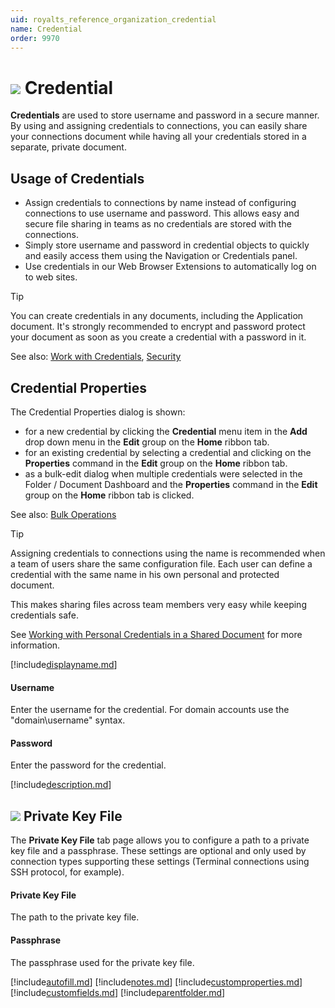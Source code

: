 ```yaml
---
uid: royalts_reference_organization_credential
name: Credential
order: 9970
---
```


# ![](/images/RoyalTS/Application/SVG_PageCredential_32.svg#img_header) Credential
**Credentials** are used to store username and password in a secure manner. By using and assigning credentials to connections, you can easily share your connections document while having all your credentials stored in a separate, private document.

## Usage of Credentials
- Assign credentials to connections by name instead of configuring connections to use username and password. This allows easy and secure file sharing in teams as no credentials are stored with the connections.
- Simply store username and password in credential objects to quickly and easily access them using the Navigation or Credentials panel.
- Use credentials in our Web Browser Extensions to automatically log on to web sites.

> [!Tip]
> You can create credentials in any documents, including the Application document. It's strongly recommended to encrypt and password protect your document as soon as you create a credential with a password in it.

See also: [Work with Credentials](xref:royalts_tutorials_credentials), [Security](xref:royalts_intro_security)

## Credential Properties
The Credential Properties dialog is shown:

- for a new credential by clicking the **Credential** menu item in the **Add** drop down menu in the **Edit** group on the **Home** ribbon tab.
- for an existing credential by selecting a credential and clicking on the **Properties** command in the **Edit** group on the **Home** ribbon tab.
- as a bulk-edit dialog when multiple credentials were selected in the Folder / Document Dashboard and the **Properties** command in the **Edit** group on the **Home** ribbon tab is clicked. 
 
See also: [Bulk Operations](royalts_tutorials_bulk)

> [!Tip]
> Assigning credentials to connections using the name is recommended when a team of users share the same configuration file. Each user can define a credential with the same name in his own personal and protected document.
> 
> This makes sharing files across team members very easy while keeping credentials safe.
> 
> See [Working with Personal Credentials in a Shared Document](xref:royalts_tutorials_credentials#working-with-personal-credentials-and-a-shared-document) for more information.

[!include[displayname.md](~/royalts/_shared/displayname.md)]

#### Username
Enter the username for the credential. For domain accounts use the "domain\username" syntax.

#### Password
Enter the password for the credential.

[!include[description.md](~/royalts/_shared/description.md)]

## ![](/images/RoyalTS/Application/SVG_PageKeyFile_32.svg#img_header) Private Key File
The **Private Key File** tab page allows you to configure a path to a private key file and a passphrase. These settings are optional and only used by connection types supporting these settings (Terminal connections using SSH protocol, for example).

#### Private Key File
The path to the private key file.

#### Passphrase
The passphrase used for the private key file.

[!include[autofill.md](~/royalts/_shared/autofill.md)]
[!include[notes.md](~/royalts/_shared/notes.md)]
[!include[customproperties.md](~/royalts/_shared/customproperties.md)]
[!include[customfields.md](~/royalts/_shared/customfields.md)]
[!include[parentfolder.md](~/royalts/_shared/parentfolder.md)]
